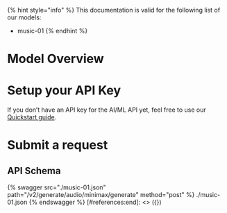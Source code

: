 [#references:start]: <> ({ "template": "openapi" })
{% hint style="info" %}
This documentation is valid for the following list of our models:
* music-01
{% endhint %}

# Model Overview


# Setup your API Key
If you don’t have an API key for the AI/ML API yet, feel free to use our [Quickstart guide](https://docs.aimlapi.com/quickstart/setting-up).

# Submit a request
## API Schema
{% swagger src="./music-01.json" path="/v2/generate/audio/minimax/generate" method="post" %}
./music-01.json
{% endswagger %}
[#references:end]: <> ({})